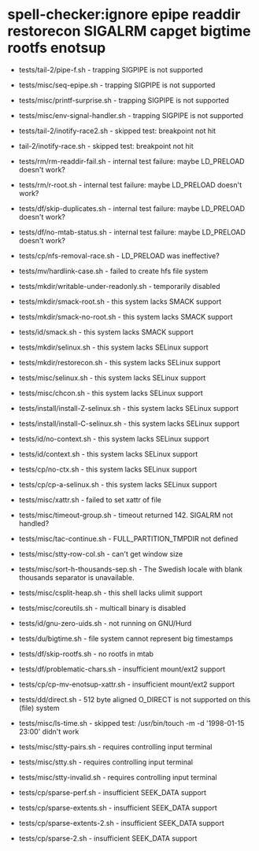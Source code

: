 # spell-checker:ignore epipe readdir restorecon SIGALRM capget bigtime rootfs enotsup

* tests/tail-2/pipe-f.sh - trapping SIGPIPE is not supported
* tests/misc/seq-epipe.sh - trapping SIGPIPE is not supported
* tests/misc/printf-surprise.sh - trapping SIGPIPE is not supported
* tests/misc/env-signal-handler.sh - trapping SIGPIPE is not supported

* tests/tail-2/inotify-race2.sh - skipped test: breakpoint not hit
* tail-2/inotify-race.sh - skipped test: breakpoint not hit

* tests/rm/rm-readdir-fail.sh - internal test failure: maybe LD_PRELOAD doesn't work?
* tests/rm/r-root.sh - internal test failure: maybe LD_PRELOAD doesn't work?
* tests/df/skip-duplicates.sh - internal test failure: maybe LD_PRELOAD doesn't work?
* tests/df/no-mtab-status.sh - internal test failure: maybe LD_PRELOAD doesn't work?

* tests/cp/nfs-removal-race.sh - LD_PRELOAD was ineffective?

* tests/mv/hardlink-case.sh - failed to create hfs file system

* tests/mkdir/writable-under-readonly.sh - temporarily disabled

* tests/mkdir/smack-root.sh - this system lacks SMACK support
* tests/mkdir/smack-no-root.sh - this system lacks SMACK support
* tests/id/smack.sh - this system lacks SMACK support

* tests/mkdir/selinux.sh - this system lacks SELinux support
* tests/mkdir/restorecon.sh - this system lacks SELinux support
* tests/misc/selinux.sh - this system lacks SELinux support
* tests/misc/chcon.sh - this system lacks SELinux support
* tests/install/install-Z-selinux.sh - this system lacks SELinux support
* tests/install/install-C-selinux.sh - this system lacks SELinux support
* tests/id/no-context.sh - this system lacks SELinux support
* tests/id/context.sh - this system lacks SELinux support
* tests/cp/no-ctx.sh - this system lacks SELinux support
* tests/cp/cp-a-selinux.sh - this system lacks SELinux support

* tests/misc/xattr.sh - failed to set xattr of file

* tests/misc/timeout-group.sh - timeout returned 142. SIGALRM not handled?

* tests/misc/tac-continue.sh - FULL_PARTITION_TMPDIR not defined

* tests/misc/stty-row-col.sh - can't get window size

* tests/misc/sort-h-thousands-sep.sh - The Swedish locale with blank thousands separator is unavailable.

* tests/misc/csplit-heap.sh - this shell lacks ulimit support

* tests/misc/coreutils.sh - multicall binary is disabled

* tests/id/gnu-zero-uids.sh - not running on GNU/Hurd

* tests/du/bigtime.sh - file system cannot represent big timestamps

* tests/df/skip-rootfs.sh - no rootfs in mtab

* tests/df/problematic-chars.sh - insufficient mount/ext2 support
* tests/cp/cp-mv-enotsup-xattr.sh - insufficient mount/ext2 support

* tests/dd/direct.sh - 512 byte aligned O_DIRECT is not supported on this (file) system

* tests/misc/ls-time.sh - skipped test: /usr/bin/touch -m -d '1998-01-15 23:00' didn't work

* tests/misc/stty-pairs.sh - requires controlling input terminal
* tests/misc/stty.sh - requires controlling input terminal
* tests/misc/stty-invalid.sh - requires controlling input terminal

* tests/cp/sparse-perf.sh - insufficient SEEK_DATA support
* tests/cp/sparse-extents.sh - insufficient SEEK_DATA support
* tests/cp/sparse-extents-2.sh - insufficient SEEK_DATA support
* tests/cp/sparse-2.sh - insufficient SEEK_DATA support
